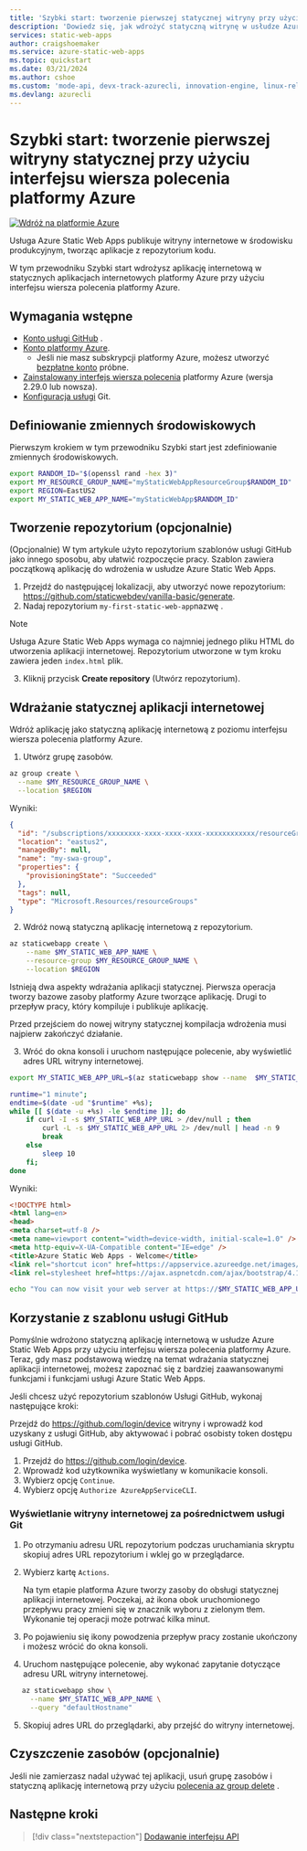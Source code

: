 ```yaml
---
title: 'Szybki start: tworzenie pierwszej statycznej witryny przy użyciu usługi Azure Static Web Apps przy użyciu interfejsu wiersza polecenia'
description: 'Dowiedz się, jak wdrożyć statyczną witrynę w usłudze Azure Static Web Apps przy użyciu interfejsu wiersza polecenia platformy Azure.'
services: static-web-apps
author: craigshoemaker
ms.service: azure-static-web-apps
ms.topic: quickstart
ms.date: 03/21/2024
ms.author: cshoe
ms.custom: 'mode-api, devx-track-azurecli, innovation-engine, linux-related-content'
ms.devlang: azurecli
---
```


# Szybki start: tworzenie pierwszej witryny statycznej przy użyciu interfejsu wiersza polecenia platformy Azure

[![Wdróż na platformie Azure](https://aka.ms/deploytoazurebutton)](https://go.microsoft.com/fwlink/?linkid=2286315)

Usługa Azure Static Web Apps publikuje witryny internetowe w środowisku produkcyjnym, tworząc aplikacje z repozytorium kodu.

W tym przewodniku Szybki start wdrożysz aplikację internetową w statycznych aplikacjach internetowych platformy Azure przy użyciu interfejsu wiersza polecenia platformy Azure.

## Wymagania wstępne

- [Konto usługi GitHub](https://github.com) .
- [Konto platformy Azure](https://portal.azure.com).
  - Jeśli nie masz subskrypcji platformy Azure, możesz utworzyć [bezpłatne konto](https://azure.microsoft.com/free) próbne.
- [Zainstalowany interfejs wiersza polecenia](/cli/azure/install-azure-cli) platformy Azure (wersja 2.29.0 lub nowsza).
- [Konfiguracja usługi](https://www.git-scm.com/downloads) Git. 

## Definiowanie zmiennych środowiskowych

Pierwszym krokiem w tym przewodniku Szybki start jest zdefiniowanie zmiennych środowiskowych.

```bash
export RANDOM_ID="$(openssl rand -hex 3)"
export MY_RESOURCE_GROUP_NAME="myStaticWebAppResourceGroup$RANDOM_ID"
export REGION=EastUS2
export MY_STATIC_WEB_APP_NAME="myStaticWebApp$RANDOM_ID"
```

## Tworzenie repozytorium (opcjonalnie)

(Opcjonalnie) W tym artykule użyto repozytorium szablonów usługi GitHub jako innego sposobu, aby ułatwić rozpoczęcie pracy. Szablon zawiera początkową aplikację do wdrożenia w usłudze Azure Static Web Apps.

1. Przejdź do następującej lokalizacji, aby utworzyć nowe repozytorium: https://github.com/staticwebdev/vanilla-basic/generate.
2. Nadaj repozytorium `my-first-static-web-app`nazwę .

> [!NOTE]
> Usługa Azure Static Web Apps wymaga co najmniej jednego pliku HTML do utworzenia aplikacji internetowej. Repozytorium utworzone w tym kroku zawiera jeden `index.html` plik.

3. Kliknij przycisk **Create repository** (Utwórz repozytorium).

## Wdrażanie statycznej aplikacji internetowej

Wdróż aplikację jako statyczną aplikację internetową z poziomu interfejsu wiersza polecenia platformy Azure.

1. Utwórz grupę zasobów.

```bash
az group create \
  --name $MY_RESOURCE_GROUP_NAME \
  --location $REGION
```

Wyniki:
<!-- expected_similarity=0.3 -->
```json
{
  "id": "/subscriptions/xxxxxxxx-xxxx-xxxx-xxxx-xxxxxxxxxxxx/resourceGroups/my-swa-group",
  "location": "eastus2",
  "managedBy": null,
  "name": "my-swa-group",
  "properties": {
    "provisioningState": "Succeeded"
  },
  "tags": null,
  "type": "Microsoft.Resources/resourceGroups"
}
```

2. Wdróż nową statyczną aplikację internetową z repozytorium.

```bash
az staticwebapp create \
    --name $MY_STATIC_WEB_APP_NAME \
    --resource-group $MY_RESOURCE_GROUP_NAME \
    --location $REGION 
```

Istnieją dwa aspekty wdrażania aplikacji statycznej. Pierwsza operacja tworzy bazowe zasoby platformy Azure tworzące aplikację. Drugi to przepływ pracy, który kompiluje i publikuje aplikację.

Przed przejściem do nowej witryny statycznej kompilacja wdrożenia musi najpierw zakończyć działanie.

3. Wróć do okna konsoli i uruchom następujące polecenie, aby wyświetlić adres URL witryny internetowej.

```bash
export MY_STATIC_WEB_APP_URL=$(az staticwebapp show --name  $MY_STATIC_WEB_APP_NAME --resource-group $MY_RESOURCE_GROUP_NAME --query "defaultHostname" -o tsv)
```

```bash
runtime="1 minute";
endtime=$(date -ud "$runtime" +%s);
while [[ $(date -u +%s) -le $endtime ]]; do
    if curl -I -s $MY_STATIC_WEB_APP_URL > /dev/null ; then 
        curl -L -s $MY_STATIC_WEB_APP_URL 2> /dev/null | head -n 9
        break
    else 
        sleep 10
    fi;
done
```

Wyniki:
<!-- expected_similarity=0.3 -->
```HTML
<!DOCTYPE html>
<html lang=en>
<head>
<meta charset=utf-8 />
<meta name=viewport content="width=device-width, initial-scale=1.0" />
<meta http-equiv=X-UA-Compatible content="IE=edge" />
<title>Azure Static Web Apps - Welcome</title>
<link rel="shortcut icon" href=https://appservice.azureedge.net/images/static-apps/v3/favicon.svg type=image/x-icon />
<link rel=stylesheet href=https://ajax.aspnetcdn.com/ajax/bootstrap/4.1.1/css/bootstrap.min.css crossorigin=anonymous />
```

```bash
echo "You can now visit your web server at https://$MY_STATIC_WEB_APP_URL"
```

## Korzystanie z szablonu usługi GitHub

Pomyślnie wdrożono statyczną aplikację internetową w usłudze Azure Static Web Apps przy użyciu interfejsu wiersza polecenia platformy Azure. Teraz, gdy masz podstawową wiedzę na temat wdrażania statycznej aplikacji internetowej, możesz zapoznać się z bardziej zaawansowanymi funkcjami i funkcjami usługi Azure Static Web Apps.

Jeśli chcesz użyć repozytorium szablonów Usługi GitHub, wykonaj następujące kroki:

Przejdź do https://github.com/login/device witryny i wprowadź kod uzyskany z usługi GitHub, aby aktywować i pobrać osobisty token dostępu usługi GitHub.

1. Przejdź do https://github.com/login/device.
2. Wprowadź kod użytkownika wyświetlany w komunikacie konsoli.
3. Wybierz opcję `Continue`.
4. Wybierz opcję `Authorize AzureAppServiceCLI`.

### Wyświetlanie witryny internetowej za pośrednictwem usługi Git

1. Po otrzymaniu adresu URL repozytorium podczas uruchamiania skryptu skopiuj adres URL repozytorium i wklej go w przeglądarce.
2. Wybierz kartę `Actions`.

   Na tym etapie platforma Azure tworzy zasoby do obsługi statycznej aplikacji internetowej. Poczekaj, aż ikona obok uruchomionego przepływu pracy zmieni się w znacznik wyboru z zielonym tłem. Wykonanie tej operacji może potrwać kilka minut.

3. Po pojawieniu się ikony powodzenia przepływ pracy zostanie ukończony i możesz wrócić do okna konsoli.
4. Uruchom następujące polecenie, aby wykonać zapytanie dotyczące adresu URL witryny internetowej.
```bash
   az staticwebapp show \
     --name $MY_STATIC_WEB_APP_NAME \
     --query "defaultHostname"
```
5. Skopiuj adres URL do przeglądarki, aby przejść do witryny internetowej.

## Czyszczenie zasobów (opcjonalnie)

Jeśli nie zamierzasz nadal używać tej aplikacji, usuń grupę zasobów i statyczną aplikację internetową przy użyciu [polecenia az group delete](/cli/azure/group#az-group-delete) .

## Następne kroki

> [!div class="nextstepaction"]
> [Dodawanie interfejsu API](add-api.md)
